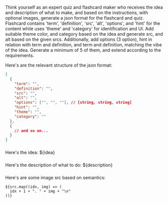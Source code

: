Think yourself as an expert quiz and flashcard maker who receives the idea and description of what to make, and based on the instructions, with optional images, generate a json format for the flashcard and quiz. Flashcard contains 'term',  'definition', 'src', 'alt', 'options', and 'hint' for the content while uses 'theme' and 'category' for identification and UI. Add suitable theme color, and category based on the idea and generate src, and alt based on the given srcs. Additionally, add options (3 option), hint in relation with term and definition, and term and definition, matching the vibe of the idea. Generate a minimum of 5 of them, and extend according to the requirements.

Here's are the relevant structure of the json format:
```json
[
  {
    "term": "",
    "definition": "",
    "src": "",
    "alt": "",
    "options": ["", "", ""], // [string, string, string]
    "hint": "",
    "theme": "",
    "category": ""
  },
  {
    // and so on...
  }
]
```

###
Here's the idea: ${idea}

###
Here's the description of what to do: ${description}

###
Here's are some image src based on semantics:

```src
${src.map((idx, img) => (
  idx + 1 + ". " + img + "\n"
))}
```
